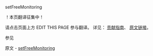  setFreeMonitoring

 ！本页翻译征集中！

请点击页面上方 EDIT THIS PAGE 参与翻译。
详见：
[贡献指南]( https://github.com/JinMuInfo/MongoDB-Manual-zh/blob/master/CONTRIBUTING.md )、
[原文链接](  https://docs.mongodb.com/manual/reference/command/setFreeMonitoring/  )。

 参见

原文 - [setFreeMonitoring]( https://docs.mongodb.com/manual/reference/command/setFreeMonitoring/ )

